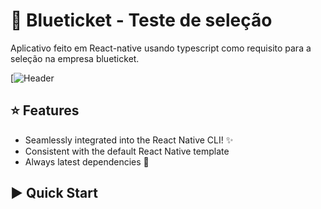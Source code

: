 # :iphone: Blueticket - Teste de seleção
Aplicativo feito em React-native usando typescript como requisito para a seleção na empresa blueticket.

[![Header](https://s3-sa-east-1.amazonaws.com/blueticket/images/img/elementos/logo_topo.png)

## :star: Features

- Seamlessly integrated into the React Native CLI! :sparkles:
- Consistent with the default React Native template
- Always latest dependencies :raised_hands:

## :arrow_forward: Quick Start

